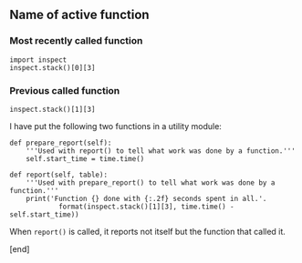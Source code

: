 ## Name of active function

### Most recently called function

    import inspect
    inspect.stack()[0][3]

### Previous called function

    inspect.stack()[1][3]

I have put the following two functions in a utility module:

    def prepare_report(self):
        '''Used with report() to tell what work was done by a function.'''
        self.start_time = time.time()
        
    def report(self, table):
        '''Used with prepare_report() to tell what work was done by a function.'''
        print('Function {} done with {:.2f} seconds spent in all.'.
                format(inspect.stack()[1][3], time.time() - self.start_time))

When `report()` is called, it reports not itself but the function that called it.

[end]
